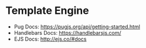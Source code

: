 # Template Engine

* Pug Docs: https://pugjs.org/api/getting-started.html
* Handlebars Docs: https://handlebarsjs.com/
* EJS Docs: http://ejs.co/#docs